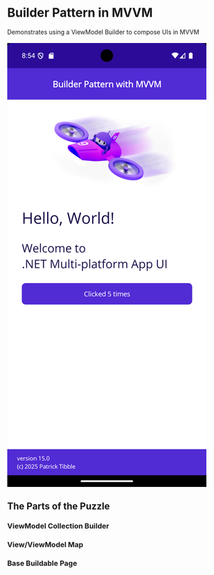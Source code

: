 # Builder Pattern in MVVM
Demonstrates using a ViewModel Builder to compose UIs in MVVM
<img source="./dotnet_maui_main_page.png" width="200" />
![<img source="./dotnet_maui_main_page.png" width="200" />](./dotnet_maui_main_page.png)

## The Parts of the Puzzle

### ViewModel Collection Builder

### View/ViewModel Map

### Base Buildable Page
